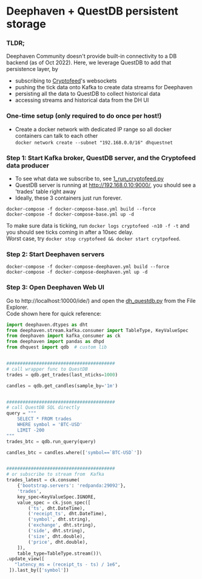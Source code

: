 # Deephaven + QuestDB persistent storage
### TLDR;
Deephaven Community doesn't provide built-in connectivity to a DB backend (as of Oct 2022). Here, we leverage QuestDB to add that persistence layer, by   
* subscribing to [Cryptofeed](https://github.com/bmoscon/cryptofeed)'s websockets
* pushing the tick data onto Kafka to create data streams for Deephaven
* persisting all the data to QuestDB to collect historical data
* accessing streams and historical data from the DH UI 

### One-time setup (only required to do once per host!)
* Create a docker network with dedicated IP range so all docker containers can talk to each other<br>
```docker network create --subnet "192.168.0.0/16" dhquestnet```

### Step 1: Start Kafka broker, QuestDB server, and the Cryptofeed data producer
* To see what data we subscribe to, see [1_run_cryptofeed.py](./dhquest/scripts/1_run_cryptofeed.py)
* QuestDB server is running at http://192.168.0.10:9000/, you should see a 'trades' table right away
* Ideally, these 3 containers just run forever.
```
docker-compose -f docker-compose-base.yml build --force
docker-compose -f docker-compose-base.yml up -d
```
To make sure data is ticking, run ```docker logs cryptofeed -n10 -f -t``` and you should see ticks coming in after a 10sec delay.<br>
Worst case, try ```docker stop cryptofeed && docker start crytpofeed```. 
### Step 2: Start Deephaven servers 
```
docker-compose -f docker-compose-deephaven.yml build --force  
docker-compose -f docker-compose-deephaven.yml up -d
```
### Step 3: Open Deephaven Web UI
Go to http://localhost:10000/ide/) and open the [dh_questdb.py](data/notebooks/dh_questdb.py) from the File Explorer. <br>
Code shown here for quick reference:
```python
import deephaven.dtypes as dht
from deephaven.stream.kafka.consumer import TableType, KeyValueSpec
from deephaven import kafka_consumer as ck
from deephaven import pandas as dhpd
from dhquest import qdb  # custom lib


########################################
# call wrapper func to QuestDB
trades = qdb.get_trades(last_nticks=1000)

candles = qdb.get_candles(sample_by='1m')


########################################
# call QuestDB SQL directly 
query = """
    SELECT * FROM trades
    WHERE symbol = 'BTC-USD'
    LIMIT -200
"""    
trades_btc = qdb.run_query(query)

candles_btc = candles.where(['symbol==`BTC-USD`'])


########################################
# or subscribe to stream from  Kafka
trades_latest = ck.consume(
    {'bootstrap.servers': 'redpanda:29092'},
    'trades',
    key_spec=KeyValueSpec.IGNORE,
    value_spec = ck.json_spec([
        ('ts', dht.DateTime),
        ('receipt_ts', dht.DateTime),
        ('symbol', dht.string),
        ('exchange', dht.string),
        ('side', dht.string),
        ('size', dht.double),
        ('price', dht.double),
    ]),    
    table_type=TableType.stream())\
.update_view([
   "latency_ms = (receipt_ts - ts) / 1e6",
 ]).last_by(['symbol'])
```    



